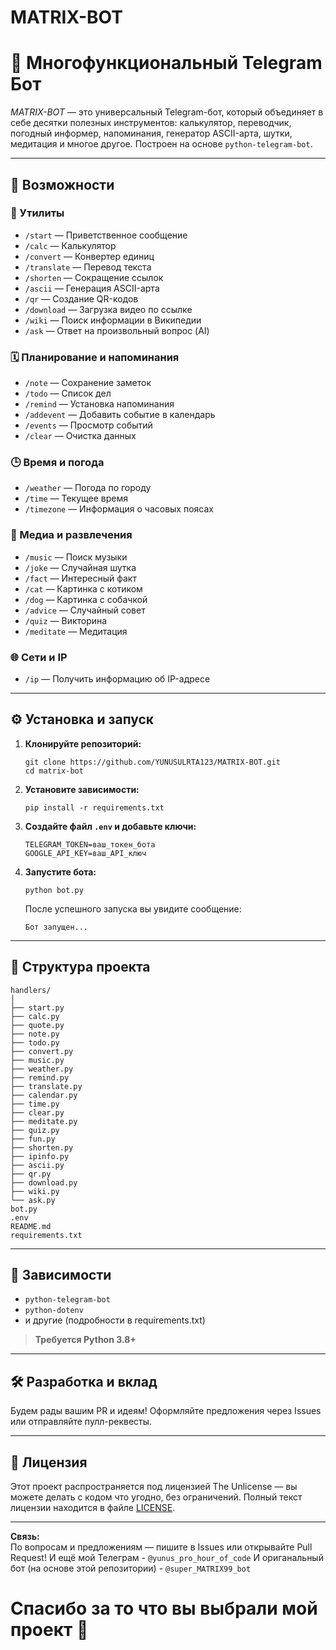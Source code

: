 # MATRIX-BOT
# 💬 **Многофункциональный Telegram Бот**

*MATRIX-BOT* — это универсальный Telegram-бот, который объединяет в себе десятки полезных инструментов: калькулятор, переводчик, погодный информер, напоминания, генератор ASCII-арта, шутки, медитация и многое другое. Построен на основе `python-telegram-bot`.

---

## 🚀 Возможности

### 🔧 Утилиты
- `/start` — Приветственное сообщение
- `/calc` — Калькулятор
- `/convert` — Конвертер единиц
- `/translate` — Перевод текста
- `/shorten` — Сокращение ссылок
- `/ascii` — Генерация ASCII-арта
- `/qr` — Создание QR-кодов
- `/download` — Загрузка видео по ссылке
- `/wiki` — Поиск информации в Википедии
- `/ask` — Ответ на произвольный вопрос (AI)

### 🗓️ Планирование и напоминания
- `/note` — Сохранение заметок
- `/todo` — Список дел
- `/remind` — Установка напоминания
- `/addevent` — Добавить событие в календарь
- `/events` — Просмотр событий
- `/clear` — Очистка данных

### 🕒 Время и погода
- `/weather` — Погода по городу
- `/time` — Текущее время
- `/timezone` — Информация о часовых поясах

### 🎵 Медиа и развлечения
- `/music` — Поиск музыки
- `/joke` — Случайная шутка
- `/fact` — Интересный факт
- `/cat` — Картинка с котиком
- `/dog` — Картинка с собачкой
- `/advice` — Случайный совет
- `/quiz` — Викторина
- `/meditate` — Медитация

### 🌐 Сети и IP
- `/ip` — Получить информацию об IP-адресе

---

## ⚙️ Установка и запуск

1. **Клонируйте репозиторий:**
   ```
   git clone https://github.com/YUNUSULRTA123/MATRIX-BOT.git
   cd matrix-bot
   ```
2. **Установите зависимости:**
   ```
   pip install -r requirements.txt
   ```
3. **Создайте файл `.env` и добавьте ключи:**
   ```
   TELEGRAM_TOKEN=ваш_токен_бота
   GOOGLE_API_KEY=ваш_API_ключ
   ```
4. **Запустите бота:**
   ```
   python bot.py
   ```
   После успешного запуска вы увидите сообщение:
   ```
   Бот запущен...
   ```

---

## 📁 Структура проекта

```
handlers/
│
├── start.py
├── calc.py
├── quote.py
├── note.py
├── todo.py
├── convert.py
├── music.py
├── weather.py
├── remind.py
├── translate.py
├── calendar.py
├── time.py
├── clear.py
├── meditate.py
├── quiz.py
├── fun.py
├── shorten.py
├── ipinfo.py
├── ascii.py
├── qr.py
├── download.py
├── wiki.py
└── ask.py
bot.py
.env
README.md
requirements.txt
```

---

## 🧠 Зависимости

- `python-telegram-bot`
- `python-dotenv`
- и другие (подробности в requirements.txt)

> **Требуется Python 3.8+**

---

## 🛠️ Разработка и вклад

Будем рады вашим PR и идеям! Оформляйте предложения через Issues или отправляйте пулл-реквесты.

---

## 📄 Лицензия

Этот проект распространяется под лицензией The Unlicense — вы можете делать с кодом что угодно, без ограничений.
Полный текст лицензии находится в файле [LICENSE](LICENSE).

---

**Связь:**  
По вопросам и предложениям — пишите в Issues или открывайте Pull Request!
И ещё мой Телеграм - ```@yunus_pro_hour_of_code```
И ориганальный бот (на основе этой репозитории) - ```@super_MATRIX99_bot```

# Спасибо за то что вы выбрали мой проект 🙏
